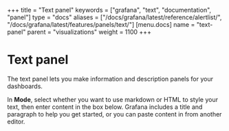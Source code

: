 +++
title = "Text panel"
keywords = ["grafana", "text", "documentation", "panel"]
type = "docs"
aliases = ["/docs/grafana/latest/reference/alertlist/", "/docs/grafana/latest/features/panels/text/"]
[menu.docs]
name = "text-panel"
parent = "visualizations"
weight = 1100
+++

# Text panel

The text panel lets you make information and description panels for your dashboards. 

In **Mode**, select whether you want to use markdown or HTML to style your text, then enter content in the box below. Grafana includes a title and paragraph to help you get started, or you can paste content in from another editor.
